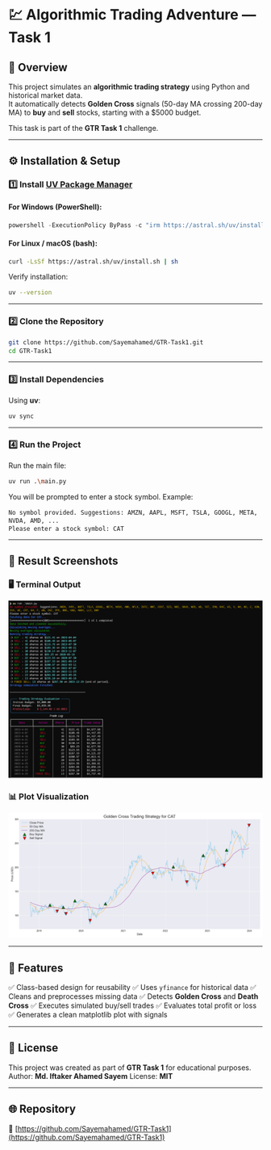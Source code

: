 
# 💹 Algorithmic Trading Adventure — Task 1

## 📘 Overview
This project simulates an **algorithmic trading strategy** using Python and historical market data.  
It automatically detects **Golden Cross** signals (50-day MA crossing 200-day MA) to **buy** and **sell** stocks, starting with a $5000 budget.

This task is part of the **GTR Task 1** challenge.

---

## ⚙️ Installation & Setup

### 1️⃣ Install [UV Package Manager](https://docs.astral.sh/uv/)

#### For **Windows (PowerShell)**:
```powershell
powershell -ExecutionPolicy ByPass -c "irm https://astral.sh/uv/install.ps1 | iex"
````

#### For **Linux / macOS (bash)**:

```bash
curl -LsSf https://astral.sh/uv/install.sh | sh
```

Verify installation:

```bash
uv --version
```

---

### 2️⃣ Clone the Repository

```bash
git clone https://github.com/Sayemahamed/GTR-Task1.git
cd GTR-Task1
```

---

### 3️⃣ Install Dependencies

Using **uv**:

```bash
uv sync 
```

---

### 4️⃣ Run the Project

Run the main file:

```bash
uv run .\main.py
```

You will be prompted to enter a stock symbol.
Example:

```
No symbol provided. Suggestions: AMZN, AAPL, MSFT, TSLA, GOOGL, META, NVDA, AMD, ...
Please enter a stock symbol: CAT
```



---

## 🧾 Result Screenshots

### 🖥️ Terminal Output

![Terminal Result](assets/terminal_result.png)

### 📊 Plot Visualization

![Trading Plot](assets/plot_result.png)


---

## 🧩 Features

✅ Class-based design for reusability 
✅ Uses `yfinance` for historical data
✅ Cleans and preprocesses missing data
✅ Detects **Golden Cross** and **Death Cross**
✅ Executes simulated buy/sell trades
✅ Evaluates total profit or loss
✅ Generates a clean matplotlib plot with signals

---
## 🧾 License

This project was created as part of **GTR Task 1** for educational purposes.
Author: **Md. Iftaker Ahamed Sayem**
License: **MIT**

---

## 🌐 Repository

🔗 [https://github.com/Sayemahamed/GTR-Task1](https://github.com/Sayemahamed/GTR-Task1)
